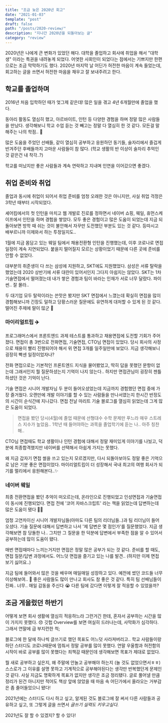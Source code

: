 ```yaml
---
title: "조금 늦은 2020년 회고"
date: "2021-01-03"
template: "post"
draft: false
path: "/posts/2020-review/"
description: "지나간 2020년을 되돌아보는 글"
category: "review"
---
```


2020년은 나에게 큰 변화가 있었던 해다. 대학을 졸업하고 회사에 취업을 해서 "대학생" 이라는 특권을 내려놓게 되었다. 어엿한 사회인이 되었다는 점에서는 기쁘지만 한편으로는 조금 막막하기도 했다. 2020년 마지막 날 어딘가 허전한 마음이 계속 들었는데, 회고하는 글을 쓰면서 허전한 마음을 채우고 잘 보내주려고 한다.

## 학교를 졸업하며

2016년 처음 입학하던 때가 엊그제 같은데! 많은 일을 겪고 4년 6개월만에 졸업을 했다.

동아리 활동도 열심히 했고, 아르바이트, 인턴 등 다양한 경험을 하며 정말 많은 사람들을 만났다. 생각해보니 학교 수업 듣는 것 빼고는 정말 다 열심히 한 것 같다. 모든걸 말해주는 나의 학점.. 🤫

많은 도움을 주었던 선배들, 같이 열심히 공부하고 응원하던 동기들, 술자리에서 즐겁게 반겨주던 후배들까지 고마운 사람들이 참 많다. (학교 생활의 반 이상이 술자리 추억인 것 같은건 내 착각..?)

학교를 떠났지만 좋은 사람들과 계속 연락하고 지내며 인연을 이어갔으면 좋겠다.

## 취업 준비와 취업

졸업과 동시에 취업이 되어서 취업 준비를 엄청 오래한 것은 아니지만, 사실 취업 걱정은 3학년 때부터 시작되었다.

셰어킴에서의 첫 인턴을 마치고 웹 개발로 진로를 정하면서 네이버 쇼핑, 웨일, 휴먼스케이프에서 인턴을 하며 경험을 쌓았다. 모두 좋은 경험이고 많은 도움이 되었는데 지금 되돌아보면 방학 때 쉬는 것이 불안해서 자꾸만 도전했던 부분도 있는 것 같다. 등따시고 배부르니까 이제와서 하는 투정일지도..

1월에 지금 몸담고 있는 웨일 팀에서 채용전환형 인턴을 진행했는데, 이후 코로나로 면접 일정이 계속 지연되었다. 붙을지 떨어질지 모르는 상황이었기 때문에 다른 곳에 준비를 안할 수 없었다.

대부분의 취준생이 다 쓰는 삼성에 지원하고, SKT에도 지원했었다. 삼성은 서류 탈락을 했었는데 2020 상반기에 서류 대란이 있어서인지 그다지 아쉽지는 않았다. SKT는 1차 기술면접에서 떨어졌는데 내가 쌓은 경험과 팀이 바라는 인재가 서로 너무 달랐다. 파이썬.. 잘 몰라..

두 대기업 모두 탈락이라는 쓴맛은 봤지만 SKT 면접에서 느꼈는데 확실히 면접을 많이 경험해보니까 긴장도 덜하고 당황스러운 질문에도 유연하게 대처할 수 있게 된 것 같다. 떨어진 주제에 말이 많군 🥴

### 마이리얼트립 ✈️

프로그래머스에서 프론트엔드 과제 테스트를 통과하고 채용면접에 도전할 기회가 주어졌다. 면접이 총 3번으로 전화면접, 기술면접, CTO님 면접이 있었다. 당시 회사의 사정으로 채용이 빨리 진행되어야 해서 위 면접 3개를 일주일만에 보았다. 지금 생각해보니 굉장히 빡센 일정이었자나?

전화 면접으로는 기본적인 프론트엔드 지식을 물어봤었고, 딱히 답을 못했던 문항이 없는데 그래서인지 뭘 질문하셨는지 기억이 나지 않는다.. 하지만 면접관님이 굉장히 젠틀하셨던 것은 기억이 난다.

기술 면접은 시니어 개발자님 두 분이 들어오셨었는데 지금까지 경험했던 면접 중에 가장 즐거웠다. 오랜만에 개발 이야기를 할 수 있는 사람들을 만나서였는지 한시간 반정도의 시간이 순식간에 지나갔다. 면접 전날 마리트 기술 블로그를 열심히 읽었는데 그게 많은 도움이 되었다.

> 면접을 봤던 당시(4월)에 졸업 때문에 선형대수 수학 문제만 푸느라 매우 스트레스 지수가 높았음.. 1학년 때 들어야하는 과목을 졸업학기에 듣는 나.. 아주 칭찬해..

CTO님 면접때도 학교 생활이나 인턴 경험에 대해서 정말 재미있게 이야기를 나눴고, 덕분에 최종합격했지만 네이버를 선택해서 아쉽게 가지는 못했다.

왜 지금 갑자기 면접 썰을 쓰고 있는지 모르겠지만, 다시 되돌아보아도 정말 좋은 기억으로 남은 기분 좋은 면접이었다. 마이리얼트립이 더 성장해서 국내 최고의 여행 회사가 되기를 멀리에서 응원해본다..✨

### 네이버 웨일

최종 전환면접을 봤던 추억이 떠오르는데, 온라인으로 진행되었고 인성면접과 기술면접이 동시에 진행되었다. 면접 전에 '코어 자바스크립트' 라는 책을 읽었는데 답변하는데 많은 도움이 됐다 👍🏻

엄청 고연차이신 시니어 개발자님들(아마도 다른 팀의 리더님들..)과 팀 리더님이 들어오셨다. 기술 질문에 대해서 답변하고 나서 '제 답변은 몇 점인가'를 질문했었다. 지금 생각해보면 참 당돌한 나.. 그치만 그 질문을 한 덕분에 답변에서 부족한 점을 알 수 있어서 공부하는데 많이 도움이 됐다.

매번 면접때마다 느끼는거지만 면접은 정말 많은 공부가 되는 것 같다. 준비를 할 때도, 면접 질문/답변 과정에서도. 어느덧 면접을 즐기고 있는 나를 발견.. (하지만 이제 면접 보기 싫어요..)

지금 팀에 들어와서 많은 것을 배우며 매일매일 성장하고 있다. 예전에 썼던 코드들 너무 이상해보여.. 🤢 좋은 사람들도 많이 만나고 회사도 참 좋은 것 같다. 특히 팀 선배님들이 진짜.. 너무.. 매일 감동을 주신다 😭 다른 팀에 갔다면 이렇게 잘 적응할 수 있었을까?

## 조금 게을렀던 하반기

어떻게 보면 회사 생활에 열심히 적응하느라 그런거긴 한데, 혼자서 공부하는 시간을 많이 가지지 못했다. 😞 깃헙 Overview를 보면 여실히 드러나는데, 사막화가 심각하다. 그래서 연말에 급 부지런한 척;

블로그에 한 달에 하나씩 글쓰기로 했던 목표도 어느덧 사라져버리고.. 학교 사람들이랑 하던 스터디도 코로나때문에 멈춰서 정말 공부를 많이 못했다. 연말 우울함과 허전함의 시작이 바로 공부를 많이 못했다는 죄책감 때문인데 생각해보면 목표가 제대로 없었다.

뭘 새로 공부하고 싶은지, 왜 주말에 안놀고 공부해야 하는지 (놀 것도 없었으면서ㅎㅎ) 스스로가 그 이유를 설명 못하고 기계적으로 공부해야된다는 생각만 반복했던게 문제인 것 같다. 사실 지금도 명확하게 목표가 없지만 생각은 조금 정리됐다. 글로 풀어낼 만큼 정리가 된건 아니지만 적어도 책상 앞에 앉았을 때 마음 속 어딘가에서 올라오는 거부감은 좀 줄어들었으니 됐다!

2021년에는 스터디도 다시 하고 싶고, 알게된 것도 블로그에 잘 써서 다른 사람들과 공유하고 싶고, 또 그렇게 글을 쓰면서 _글쓰기 실력도 키우고싶다._

2021년도 잘 할 수 있겠지? 할 수 있다!
